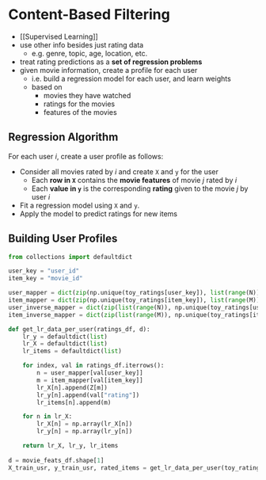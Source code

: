 # Content-Based Filtering
- [[Supervised Learning]]
- use other info besides just rating data
	- e.g. genre, topic, age, location, etc.
- treat rating predictions as a **set of regression problems**
- given movie information, create a profile for each user
	- i.e. build a regression model for each user, and learn weights
	- based on
		- movies they have watched
		- ratings for the movies
		- features of the movies
## Regression Algorithm
For each user $i$, create a user profile as follows:
- Consider all movies rated by $i$ and create `X` and `y` for the user
    - Each **row in `X`** contains the **movie features** of movie $j$ rated by $i$
    - Each **value in `y`** is the corresponding **rating** given to the movie $j$ by user $i$
- Fit a regression model using `X` and `y`.
- Apply the model to predict ratings for new items
## Building User Profiles
```python
from collections import defaultdict

user_key = "user_id"
item_key = "movie_id"

user_mapper = dict(zip(np.unique(toy_ratings[user_key]), list(range(N))))
item_mapper = dict(zip(np.unique(toy_ratings[item_key]), list(range(M))))
user_inverse_mapper = dict(zip(list(range(N)), np.unique(toy_ratings[user_key])))
item_inverse_mapper = dict(zip(list(range(M)), np.unique(toy_ratings[item_key])))

def get_lr_data_per_user(ratings_df, d):
    lr_y = defaultdict(list)
    lr_X = defaultdict(list)
    lr_items = defaultdict(list)

    for index, val in ratings_df.iterrows():
        n = user_mapper[val[user_key]]
        m = item_mapper[val[item_key]]
        lr_X[n].append(Z[m])
        lr_y[n].append(val["rating"])
        lr_items[n].append(m)

    for n in lr_X:
        lr_X[n] = np.array(lr_X[n])
        lr_y[n] = np.array(lr_y[n])

    return lr_X, lr_y, lr_items
    
d = movie_feats_df.shape[1]
X_train_usr, y_train_usr, rated_items = get_lr_data_per_user(toy_ratings, d)
```
